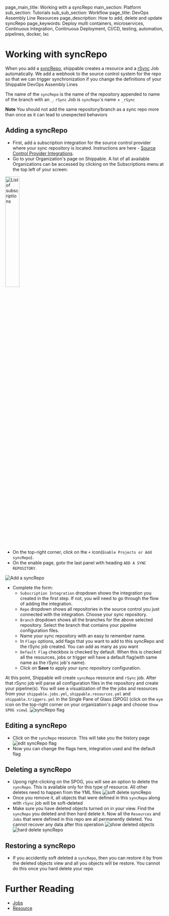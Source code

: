 page_main_title: Working with a syncRepo
main_section: Platform
sub_section: Tutorials
sub_sub_section: Workflow
page_title: DevOps Assembly Line Resources
page_description: How to add, delete and update syncRepo
page_keywords: Deploy multi containers, microservices, Continuous Integration, Continuous Deployment, CI/CD, testing, automation, pipelines, docker, lxc

# Working with syncRepo

When you add a [syncRepo](/platform/workflow/job/syncrepo), shippable creates a resource and a [rSync](/platform/workflow/job/rSync/) Job automatically. We add a webhook to the source control system for the repo so that we can trigger synchronization if you change the definitions of your Shippable DevOps Assembly Lines

The name of the `syncRepo` is the name of the repository appended to name of the branch with an `_`. `rSync` Job is `syncRepo`'s name + `_rSync`

**Note** You should not add the same repository/branch as a sync repo more than once as it can lead to unexpected behaviors

## Adding a syncRepo

* First, add a subscription integration for the source control provider where your sync repository is located. Instructions are here - [Source Control Provider Integrations](/platform/integration/overview#source-control-providers).
* Go to your Organization's page on Shippable. A list of all available Organizations can be accessed by clicking on the Subscriptions menu at the top left of your screen:

<img width="30%" height="30%" src="/images/platform/resources/syncRepo/list-subscriptions.png" alt="List of subscriptions">

* On the top-right corner, click on the `+` icon(`Enable Projects or Add syncRepo`).
* On the enable page, goto the last panel with heading `ADD A SYNC REPOSITORY`.

<img src="/images/platform/resources/syncRepo/add-syncRepo.png" alt="Add a syncRepo">

* Complete the form:
	* `Subscription Integration` dropdown shows the integration you created in the first step. If not, you will need to go through the flow of adding the integration.
	* `Repo` dropdown shows all repositories in the source control you just connected with the integration. Choose your sync repository.
	* `Branch` dropdown shows all the branches for the above selected repository. Select the branch that contains your pipeline configuration files.
	* Name your sync repository with an easy to remember name.
	* In `Flags` options, add flags that you want to add to this syncRepo and the rSync job created. You can add as many as you want
	* `Default Flag` checkbox is checked by default. When this is checked all the resources, jobs or trigger will have a default flag(with same name as the rSync job's name). 
	* Click on **Save** to apply your sync repository configuration.

At this point, Shippable will create `syncRepo` resource and `rSync` job. After that rSync job will parse all configuration files in the  repository and create your pipeline(s). You will see a visualization of the the jobs and resources from your `shippable.jobs.yml`,  `shippable.resources.yml` and `shippable.triggers.yml` in the Single Pane of Glass (SPOG) (click on the `eye` icon on the top-right corner on your organization's page  and choose `Show SPOG view`).
<img src="/images/platform/resources/syncRepo/syncRepo-flag.png" alt="syncRepo flag">

## Editing a syncRepo

* Click on the `syncRepo` resource. This will take you the history page
	<img src="/images/platform/tutorial/workflow/edit-syncRepo-flag.jpg" alt="edit syncRepo flag">
* Now you can change the flags here, integration used and the default flag	

## Deleting a syncRepo

* Upong right-clicking on the SPOG, you will see an option to delete the `syncRepo`. This is available only for this type of resource. All other deletes need to happen from the YML files
	<img src="/images/platform/tutorial/workflow/soft-delete-syncRepo.jpg" alt="soft delete syncRepo">
* Once you remove it, all objects that were defined in this `syncRepo` along with `rSync` job will be soft-deleted
* Make sure you have deleted objects turned on in your view. Find the `syncRepo` you deleted and then hard delete it. Now all the `Resources` and `Jobs` that were defined in this repo are all permanently deleted. You cannot recover any data after this operation
	<img src="/images/platform/tutorial/workflow/show-deleted-objects.jpg" alt="show deleted objects">
	<img src="/images/platform/tutorial/workflow/hard-delete-syncRepo.jpg" alt="hard delete syncRepo">	
## Restoring a syncRepo
* If you accidently soft deleted a `syncRepo`, then you can restore it by from the deleted objects view and all you objects will be restore. You cannot do this once you hard delete your repo

# Further Reading
* [Jobs](/platform/workflow/job/overview)
* [Resource](/platform/workflow/resource/overview)
